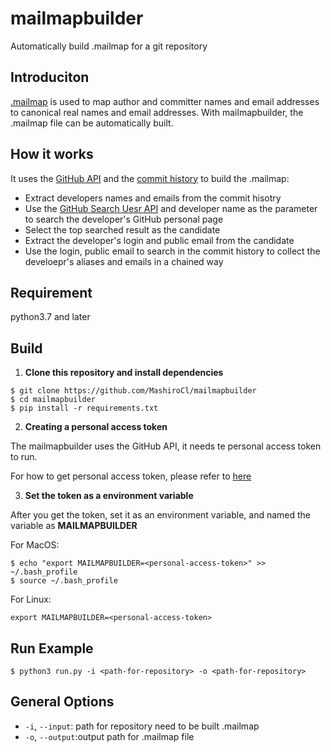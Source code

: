 # mailmapbuilder

Automatically build .mailmap for a git repository


## Introduciton
[.mailmap](https://git-scm.com/docs/gitmailmap) is used to map author and committer names and email addresses to canonical real names and email addresses. 
With mailmapbuilder, the .mailmap file can be automatically built.

## How it works
It uses the [GitHub API](https://docs.github.com/en/rest/quickstart) and the [commit history](https://git-scm.com/book/en/v2/Git-Basics-Viewing-the-Commit-History)
to build the .mailmap:
- Extract developers names and emails from the commit hisotry
- Use the [GitHub Search Uesr API](https://docs.github.com/en/rest/search#search-users) and developer name as the parameter to search the developer's GitHub personal page
- Select the top searched result as the candidate
- Extract the developer's login and public email from the candidate
- Use the login, public email to search in the commit history to collect the develoepr's aliases and emails in a chained way

## Requirement
python3.7 and later

## Build
1. **Clone this repository and install dependencies**

```
$ git clone https://github.com/MashiroCl/mailmapbuilder
$ cd mailmapbuilder
$ pip install -r requirements.txt
```

2. **Creating a personal access token**

The mailmapbuilder uses the GitHub API, it needs te personal access token to run.

For how to get personal access token, please refer to [here](https://docs.github.com/en/authentication/keeping-your-account-and-data-secure/creating-a-personal-access-token)

3. **Set the token as a environment variable**

After you get the token, set it as an environment variable, and named the variable as **MAILMAPBUILDER**

For MacOS:
```
$ echo "export MAILMAPBUILDER=<personal-access-token>" >> ~/.bash_profile
$ source ~/.bash_profile
```

For Linux:
```
export MAILMAPBUILDER=<personal-access-token>
```

## Run Example
```
$ python3 run.py -i <path-for-repository> -o <path-for-repository>
```

## General Options
- `-i`, `--input`: path for repository need to be built .mailmap
- `-o`, `--output`:output path for .mailmap file


